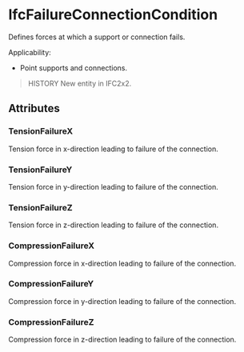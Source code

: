 # IfcFailureConnectionCondition

Defines forces at which a support or connection fails.<!-- end of definition -->

Applicability:

* Point supports and connections.

> HISTORY New entity in IFC2x2.

## Attributes

### TensionFailureX
Tension force in x-direction leading to failure of the connection.

### TensionFailureY
Tension force in y-direction leading to failure of the connection.

### TensionFailureZ
Tension force in z-direction leading to failure of the connection.

### CompressionFailureX
Compression force in x-direction leading to failure of the connection.

### CompressionFailureY
Compression force in y-direction leading to failure of the connection.

### CompressionFailureZ
Compression force in z-direction leading to failure of the connection.
